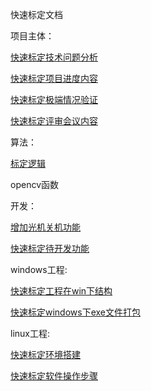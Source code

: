 快速标定文档

项目主体：

[快速标定技术问题分析](快速标定技术问题分析)

[快速标定项目进度内容](快速标定)

[快速标定极端情况验证](快速标定极端情况验证)

[快速标定评审会议内容](快速标定评审会议内容)



算法：

[标定逻辑](标定逻辑)

opencv函数

开发：

[增加光机关机功能](通讯逻辑关系增加光机关机功能)

[快速标定待开发功能](快速标定待开发功能)

windows工程: 

[快速标定工程在win下结构](快速标定工程在win下结构)

[快速标定windows下exe文件打包](快速标定windows下exe文件打包)

linux工程: 

[快速标定环境搭建](快速标定环境搭建)

[快速标定软件操作步骤](快速标定软件操作步骤)





